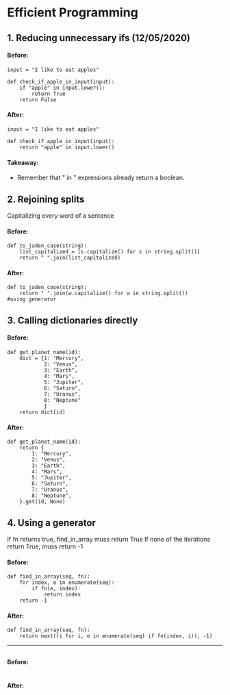 # Efficient Programming

## 1. Reducing unnecessary ifs (12/05/2020)

#### Before:

````
input = "I like to eat apples"

def check_if_apple_in_input(input):
	if "apple" in input.lower():
		return True
	return False
````

#### After:

````
input = "I like to eat apples"

def check_if_apple_in_input(input):
	return "apple" in input.lower()
````

#### Takeaway:
* Remember that "<VALUE> in <VARIABLE>" expressions already return a boolean.


## 2. Rejoining splits

Capitalizing every word of a sentence

#### Before:
```
def to_jaden_case(string):
    list_capitalized = [s.capitalize() for s in string.split()]
    return " ".join(list_capitalized)
```
#### After:
```
def to_jaden_case(string):        
    return " ".join(w.capitalize() for w in string.split())
#using generator
```

## 3. Calling dictionaries directly

#### Before:
```
def get_planet_name(id):
    dict = {1: "Mercury",
            2: "Venus",
            3: "Earth",
            4: "Mars",
            5: "Jupiter",
            6: "Saturn",
            7: "Uranus", 
            8: "Neptune"
            }
    return dict[id]
```

#### After:
```
def get_planet_name(id):
    return {
        1: "Mercury",
        2: "Venus",
        3: "Earth",
        4: "Mars",
        5: "Jupiter",
        6: "Saturn",
        7: "Uranus",
        8: "Neptune",
    }.get(id, None)
```



## 4. Using a generator

If fn returns true, find_in_array muss return True
If none of the iterations return True, muss return -1

#### Before:
```
def find_in_array(seq, fn): 
	for index, e in enumerate(seq):
	    if fn(e, index):
	        return index
	return -1
```
#### After:
```
def find_in_array(seq, fn): 
    return next((i for i, e in enumerate(seq) if fn(index, i)), -1)
```



---

## 

#### Before:
```

```
#### After:
```

```